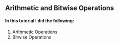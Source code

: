 ## **Arithmetic and Bitwise Operations**

#### **In this tutorial I did the following:**
1. Arithmetic Operations
2. Bitwise Operations
